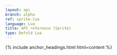 ```yaml
---
layout: api
branch: alpha
ref: sprite-lua
language: Lua
title: API reference (Sprite)
type: Defold Lua
---
```

{% include anchor_headings.html html=content %}